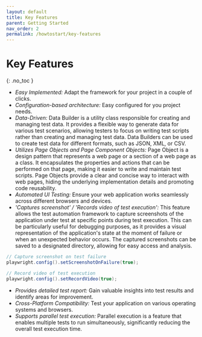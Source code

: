 ```yaml
---
layout: default
title: Key Features
parent: Getting Started
nav_order: 2
permalink: /howtostart/key-features
---
```


# Key Features
{: .no_toc }

* *Easy Implemented:* Adapt the framework for your project in a couple of clicks.
* *Configuration-based architecture:* Easy configured for you project needs.
* *Data-Driven:*  Data Builder is a utility class responsible for creating and managing test data. It provides a flexible way to generate data for various test scenarios, allowing testers to focus on writing test scripts rather than creating and managing test data. Data Builders can be used to create test data for different formats, such as JSON, XML, or CSV.
* *Utilizes Page Objects and Page Component Objects:*  Page Object is a design pattern that represents a web page or a section of a web page as a class. It encapsulates the properties and actions that can be performed on that page, making it easier to write and maintain test scripts. Page Objects provide a clear and concise way to interact with web pages, hiding the underlying implementation details and promoting code reusability.
* *Automated UI Testing:*  Ensure your web application works seamlessly across different browsers and devices.
* *'Captures screenshot' / 'Records video of test execution':* This feature allows the test automation framework to capture screenshots of the application under test at specific points during test execution. This can be particularly useful for debugging purposes, as it provides a visual representation of the application's state at the moment of failure or when an unexpected behavior occurs. The captured screenshots can be saved to a designated directory, allowing for easy access and analysis.

```java
// Capture screenshot on test failure
playwright.config().setScreenshotOnFailure(true);

// Record video of test execution
playwright.config().setRecordVideo(true);
```

* *Provides detailed test report:*  Gain valuable insights into test results and identify areas for improvement.
* *Cross-Platform Compatibility:*  Test your application on various operating systems and browsers.
* *Supports parallel test execution:*  Parallel execution is a feature that enables multiple tests to run simultaneously, significantly reducing the overall test execution time.


















